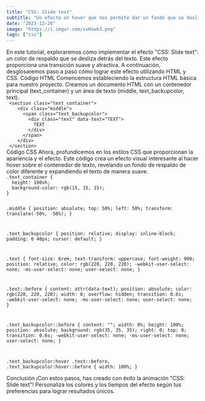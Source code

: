```yaml
---
title: "CSS: Slide text"
subtitle: "Un efecto on hover que nos permite dar un fondo que se desliza detras de un texto utilizando solo CSS."
date: "2023-12-20"  
image: "https://i.imgur.com/xvHswk3.png"
tags: ["css"]
---
```


<text>
En este tutorial, exploraremos cómo implementar el efecto "CSS: Slide text": un color de respaldo que se desliza detrás del texto. Este efecto proporciona una transición suave y atractiva. A continuación, desglosaremos paso a paso cómo lograr este efecto utilizando HTML y CSS.
</text>

<subtitle>
Código HTML
</subtitle>

<text>
Comencemos estableciendo la estructura HTML básica para nuestro proyecto. Creamos un documento HTML con un contenedor principal (text_container) y un área de texto (middle, text_backupcolor, text).
</text>

<code language="html">
 &lt;section class="text_container"&gt;
    &lt;div class="middle"&gt;
      &lt;span class="text_backupcolor"&gt;
        &lt;div class="text" data-text="TEXT"&gt;
          TEXT
        &lt;/div&gt;
      &lt;/span&gt;
    &lt;/div&gt;
 &lt;/section&gt;
</code>

<subtitle>
Código CSS
</subtitle>

<text>
Ahora, profundicemos en los estilos CSS que proporcionan la apariencia y el efecto. Este código crea un efecto visual interesante al hacer hover sobre el contenedor de texto, revelando un fondo de respaldo de color diferente y expandiendo el texto de manera suave.
</text>

<code language="css">
.text_container {
  height: 100vh;
  background-color: rgb(15, 15, 15);
}

.middle {
  position: absolute;
  top: 50%;
  left: 50%;
  transform: translate(-50%, -50%);
}

.text_backupcolor {
  position: relative;
  display: inline-block;
  padding: 0 40px;
  cursor: default;
}

.text {
  font-size: 6rem;
  text-transform: uppercase;
  font-weight: 900;
  position: relative;
  color: rgb(220, 220, 220);
  -webkit-user-select: none;
  -ms-user-select: none;
  user-select: none;
}

.text::before {
  content: attr(data-text);
  position: absolute;
  color: rgb(220, 220, 220);
  width: 0;
  overflow: hidden;
  transition: 0.6s;
  -webkit-user-select: none;
  -ms-user-select: none;
  user-select: none;
}

.text_backupcolor::before {
  content: "";
  width: 0%;
  height: 100%;
  position: absolute;
  background: rgb(35, 35, 35);
  right: 0;
  top: 0;
  transition: 0.6s;
  -webkit-user-select: none;
  -ms-user-select: none;
  user-select: none;
}

.text_backupcolor:hover .text::before,
.text_backupcolor:hover::before {
  width: 100%;
}
</code>

<subtitle>
Conclusión
</subtitle>

<text>
¡Con estos pasos, has creado con éxito la animación "CSS: Slide text"! Personaliza los colores y los tiempos del efecto según tus preferencias para lograr resultados únicos. 
</text>
